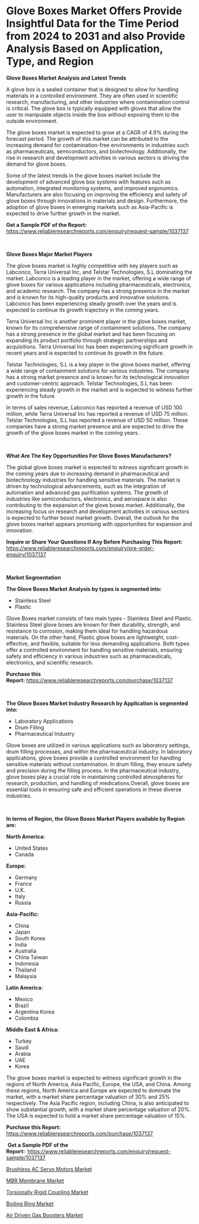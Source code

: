 <p><h1>Glove Boxes Market Offers Provide Insightful Data for the Time Period from 2024 to 2031 and also Provide Analysis Based on Application, Type, and Region</h1></p><p><strong>Glove Boxes Market Analysis and Latest Trends</strong></p>
<p><p>A glove box is a sealed container that is designed to allow for handling materials in a controlled environment. They are often used in scientific research, manufacturing, and other industries where contamination control is critical. The glove box is typically equipped with gloves that allow the user to manipulate objects inside the box without exposing them to the outside environment.</p><p>The glove boxes market is expected to grow at a CAGR of 4.9% during the forecast period. The growth of this market can be attributed to the increasing demand for contamination-free environments in industries such as pharmaceuticals, semiconductors, and biotechnology. Additionally, the rise in research and development activities in various sectors is driving the demand for glove boxes. </p><p>Some of the latest trends in the glove boxes market include the development of advanced glove box systems with features such as automation, integrated monitoring systems, and improved ergonomics. Manufacturers are also focusing on improving the efficiency and safety of glove boxes through innovations in materials and design. Furthermore, the adoption of glove boxes in emerging markets such as Asia-Pacific is expected to drive further growth in the market.</p></p>
<p><strong>Get a Sample PDF of the Report:&nbsp;</strong> <a href="https://www.reliableresearchreports.com/enquiry/request-sample/1037137">https://www.reliableresearchreports.com/enquiry/request-sample/1037137</a></p>
<p>&nbsp;</p>
<p><strong>Glove Boxes Major Market Players</strong></p>
<p><p>The glove boxes market is highly competitive with key players such as Labconco, Terra Universal Inc, and Telstar Technologies, S.L dominating the market. Labconco is a leading player in the market, offering a wide range of glove boxes for various applications including pharmaceuticals, electronics, and academic research. The company has a strong presence in the market and is known for its high-quality products and innovative solutions. Labconco has been experiencing steady growth over the years and is expected to continue its growth trajectory in the coming years.</p><p>Terra Universal Inc is another prominent player in the glove boxes market, known for its comprehensive range of containment solutions. The company has a strong presence in the global market and has been focusing on expanding its product portfolio through strategic partnerships and acquisitions. Terra Universal Inc has been experiencing significant growth in recent years and is expected to continue its growth in the future.</p><p>Telstar Technologies, S.L is a key player in the glove boxes market, offering a wide range of containment solutions for various industries. The company has a strong market presence and is known for its technological innovation and customer-centric approach. Telstar Technologies, S.L has been experiencing steady growth in the market and is expected to witness further growth in the future.</p><p>In terms of sales revenue, Labconco has reported a revenue of USD 100 million, while Terra Universal Inc has reported a revenue of USD 75 million. Telstar Technologies, S.L has reported a revenue of USD 50 million. These companies have a strong market presence and are expected to drive the growth of the glove boxes market in the coming years.</p></p>
<p>&nbsp;</p>
<p><strong>What Are The Key Opportunities For Glove Boxes Manufacturers?</strong></p>
<p><p>The global glove boxes market is expected to witness significant growth in the coming years due to increasing demand in pharmaceutical and biotechnology industries for handling sensitive materials. The market is driven by technological advancements, such as the integration of automation and advanced gas purification systems. The growth of industries like semiconductors, electronics, and aerospace is also contributing to the expansion of the glove boxes market. Additionally, the increasing focus on research and development activities in various sectors is expected to further boost market growth. Overall, the outlook for the glove boxes market appears promising with opportunities for expansion and innovation.</p></p>
<p><strong>Inquire or Share Your Questions If Any Before Purchasing This Report:</strong> <a href="https://www.reliableresearchreports.com/enquiry/pre-order-enquiry/1037137">https://www.reliableresearchreports.com/enquiry/pre-order-enquiry/1037137</a></p>
<p>&nbsp;</p>
<p><strong>Market Segmentation</strong></p>
<p><strong>The Glove Boxes Market Analysis by types is segmented into:</strong></p>
<p><ul><li>Stainless Steel</li><li>Plastic</li></ul></p>
<p><p>Glove Boxes market consists of two main types - Stainless Steel and Plastic. Stainless Steel glove boxes are known for their durability, strength, and resistance to corrosion, making them ideal for handling hazardous materials. On the other hand, Plastic glove boxes are lightweight, cost-effective, and flexible, suitable for less demanding applications. Both types offer a controlled environment for handling sensitive materials, ensuring safety and efficiency in various industries such as pharmaceuticals, electronics, and scientific research.</p></p>
<p><strong>Purchase this Report:&nbsp;</strong><a href="https://www.reliableresearchreports.com/purchase/1037137">https://www.reliableresearchreports.com/purchase/1037137</a></p>
<p>&nbsp;</p>
<p><strong>The Glove Boxes Market Industry Research by Application is segmented into:</strong></p>
<p><ul><li>Laboratory Applications</li><li>Drum Filling</li><li>Pharmaceutical Industry</li></ul></p>
<p><p>Glove boxes are utilized in various applications such as laboratory settings, drum filling processes, and within the pharmaceutical industry. In laboratory applications, glove boxes provide a controlled environment for handling sensitive materials without contamination. In drum filling, they ensure safety and precision during the filling process. In the pharmaceutical industry, glove boxes play a crucial role in maintaining controlled atmospheres for research, production, and handling of medications.Overall, glove boxes are essential tools in ensuring safe and efficient operations in these diverse industries.</p></p>
<p>&nbsp;</p>
<p><strong>In terms of Region, the Glove Boxes Market Players available by Region are:</strong></p>
<p>
    <p> <strong> North America: </strong>
        <ul>
            <li>United States</li>
            <li>Canada</li>
        </ul>
        </p> 
    <p> <strong> Europe: </strong>
        <ul>
            <li>Germany</li>
            <li>France</li>
            <li>U.K.</li>
            <li>Italy</li>
            <li>Russia</li>
        </ul>
        </p> 
    <p> <strong> Asia-Pacific: </strong>
        <ul>
            <li>China</li>
            <li>Japan</li>
            <li>South Korea</li>
            <li>India</li>
            <li>Australia</li>
            <li>China Taiwan</li>
            <li>Indonesia</li>
            <li>Thailand</li>
            <li>Malaysia</li>
        </ul>
        </p> 
    <p> <strong> Latin America: </strong>
        <ul>
            <li>Mexico</li>
            <li>Brazil</li>
            <li>Argentina Korea</li>
            <li>Colombia</li>
        </ul>
        </p> 
    <p> <strong> Middle East & Africa: </strong>
        <ul>
            <li>Turkey</li>
            <li>Saudi</li>
            <li>Arabia</li>
            <li>UAE</li>
            <li>Korea</li>
        </ul>
    </p>
    </p>
<p><p>The glove boxes market is expected to witness significant growth in the regions of North America, Asia Pacific, Europe, the USA, and China. Among these regions, North America and Europe are expected to dominate the market, with a market share percentage valuation of 30% and 25% respectively. The Asia Pacific region, including China, is also anticipated to show substantial growth, with a market share percentage valuation of 20%. The USA is expected to hold a market share percentage valuation of 15%.</p></p>
<p><strong>Purchase this Report: </strong><a href="https://www.reliableresearchreports.com/purchase/1037137">https://www.reliableresearchreports.com/purchase/1037137</a></p>
<p>&nbsp;<strong>Get a Sample PDF of the Report:&nbsp;&nbsp;</strong><a href="https://www.reliableresearchreports.com/enquiry/request-sample/1037137">https://www.reliableresearchreports.com/enquiry/request-sample/1037137</a></p>
<p><strong></strong></p>
<p><p><a href="https://medium.com/@tedbernhard/brushless-ac-servo-motors-market-furnishes-information-on-market-share-market-trends-and-market-a2929ae8bff7">Brushless AC Servo Motors Market</a></p><p><a href="https://medium.com/@tedbernhard/mbr-membrane-market-furnishes-information-on-market-share-market-trends-and-market-growth-55f5644e3a38">MBR Membrane Market</a></p><p><a href="https://medium.com/@tedbernhard/torsionally-rigid-coupling-market-insight-market-trends-growth-forecasted-from-2024-to-2031-e0c702e721a6">Torsionally Rigid Coupling Market</a></p><p><a href="https://medium.com/p/0019272760d7/edit">Boiling Ring Market</a></p><p><a href="https://medium.com/@tedbernhard/air-driven-gas-boosters-market-analysis-and-sze-forecasted-for-period-from-2024-to-2031-cc461c1735fa">Air Driven Gas Boosters Market</a></p></p>